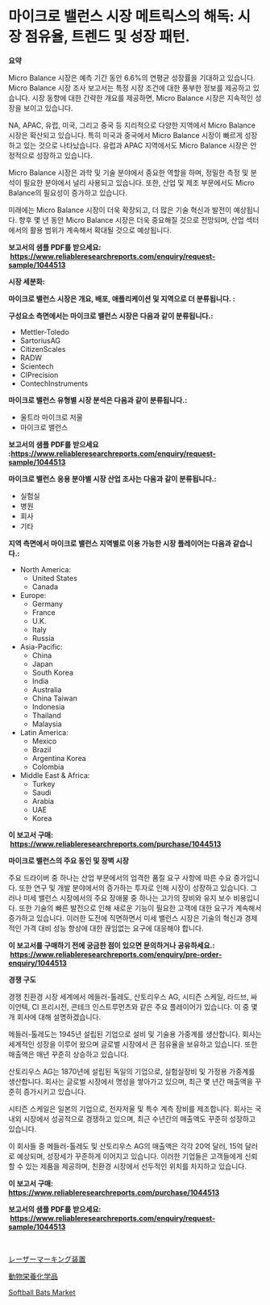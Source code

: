 <p><h1>마이크로 밸런스 시장 메트릭스의 해독: 시장 점유율, 트렌드 및 성장 패턴.</h1></p><p><strong>요약</strong></p>
<p><p>Micro Balance 시장은 예측 기간 동안 6.6%의 연평균 성장률을 기대하고 있습니다. Micro Balance 시장 조사 보고서는 특정 시장 조건에 대한 풍부한 정보를 제공하고 있습니다. 시장 동향에 대한 간략한 개요를 제공하면, Micro Balance 시장은 지속적인 성장을 보이고 있습니다.</p><p>NA, APAC, 유럽, 미국, 그리고 중국 등 지리적으로 다양한 지역에서 Micro Balance 시장은 확산되고 있습니다. 특히 미국과 중국에서 Micro Balance 시장이 빠르게 성장하고 있는 것으로 나타났습니다. 유럽과 APAC 지역에서도 Micro Balance 시장은 안정적으로 성장하고 있습니다.</p><p>Micro Balance 시장은 과학 및 기술 분야에서 중요한 역할을 하며, 정밀한 측정 및 분석이 필요한 분야에서 널리 사용되고 있습니다. 또한, 산업 및 제조 부문에서도 Micro Balance의 필요성이 증가하고 있습니다.</p><p>미래에는 Micro Balance 시장이 더욱 확장되고, 더 많은 기술 혁신과 발전이 예상됩니다. 향후 몇 년 동안 Micro Balance 시장은 더욱 중요해질 것으로 전망되며, 산업 섹터에서의 활용 범위가 계속해서 확대될 것으로 예상됩니다.</p></p>
<p><strong>보고서의 샘플 PDF를 받으세요: &nbsp;<a href="https://www.reliableresearchreports.com/enquiry/request-sample/1044513">https://www.reliableresearchreports.com/enquiry/request-sample/1044513</a></strong></p>
<p><strong>시장 세분화:</strong></p>
<p><strong> 마이크로 밸런스 시장은 개요, 배포, 애플리케이션 및 지역으로 더 분류됩니다. :</strong></p>
<p><strong>구성요소 측면에서는 마이크로 밸런스 시장은 다음과 같이 분류됩니다.:</strong></p>
<p><ul><li>Mettler-Toledo</li><li>SartoriusAG</li><li>CitizenScales</li><li>RADW</li><li>Scientech</li><li>CIPrecision</li><li>ContechInstruments</li></ul></p>
<p><strong> 마이크로 밸런스 유형별 시장 분석은 다음과 같이 분류됩니다.:</strong></p>
<p><ul><li>울트라 마이크로 저울</li><li>마이크로 밸런스</li></ul></p>
<p><strong>보고서의 샘플 PDF를 받으세요 :<a href="https://www.reliableresearchreports.com/enquiry/request-sample/1044513">https://www.reliableresearchreports.com/enquiry/request-sample/1044513</a></strong></p>
<p><strong> 마이크로 밸런스 응용 분야별 시장 산업 조사는 다음과 같이 분류됩니다.:</strong></p>
<p><ul><li>실험실</li><li>병원</li><li>회사</li><li>기타</li></ul></p>
<p><strong>지역 측면에서 마이크로 밸런스 지역별로 이용 가능한 시장 플레이어는 다음과 같습니다.:</strong></p>
<p><ul>
    <li>
        North America:
        <ul>
            <li>United States</li>
            <li>Canada</li>
        </ul>
    </li>
    <li>
        Europe:
        <ul>
            <li>Germany</li>
            <li>France</li>
            <li>U.K.</li>
            <li>Italy</li>
            <li>Russia</li>
        </ul>
    </li>
    <li>
        Asia-Pacific:
        <ul>
            <li>China</li>
            <li>Japan</li>
            <li>South Korea</li>
            <li>India</li>
            <li>Australia</li>
            <li>China Taiwan</li>
            <li>Indonesia</li>
            <li>Thailand</li>
            <li>Malaysia</li>
        </ul>
    </li>
    <li>
        Latin America:
        <ul>
            <li>Mexico</li>
            <li>Brazil</li>
            <li>Argentina Korea</li>
            <li>Colombia</li>
        </ul>
    </li>
    <li>
        Middle East & Africa:
        <ul>
            <li>Turkey</li>
            <li>Saudi</li>
            <li>Arabia</li>
            <li>UAE</li>
            <li>Korea</li>
        </ul>
    </li>
    </ul></p>
<p><strong>이 보고서 구매: &nbsp;<a href="https://www.reliableresearchreports.com/purchase/1044513">https://www.reliableresearchreports.com/purchase/1044513</a></strong></p>
<p><strong>마이크로 밸런스의 주요 동인 및 장벽 시장</strong></p>
<p><p>주요 드라이버 중 하나는 산업 부문에서의 엄격한 품질 요구 사항에 따른 수요 증가입니다. 또한 연구 및 개발 분야에서의 증가하는 투자로 인해 시장이 성장하고 있습니다. 그러나 미세 밸런스 시장에서의 주요 장애물 중 하나는 고가의 장비와 유지 보수 비용입니다. 또한 기술의 빠른 발전으로 인해 새로운 기능이 필요한 고객에 대한 요구가 계속해서 증가하고 있습니다. 이러한 도전에 직면하면서 미세 밸런스 시장은 기술의 혁신과 경제적인 가격 대비 성능 향상에 대한 끊임없는 요구에 대응해야 합니다.</p></p>
<p><strong>이 보고서를 구매하기 전에 궁금한 점이 있으면 문의하거나 공유하세요.: &nbsp;<a href="https://www.reliableresearchreports.com/enquiry/pre-order-enquiry/1044513">https://www.reliableresearchreports.com/enquiry/pre-order-enquiry/1044513</a></strong></p>
<p><strong>경쟁 구도</strong></p>
<p><p>경쟁 친환경 시장 세계에서 메들러-톨레도, 산토리우스 AG, 시티즌 스케일, 라드브, 싸이언텍, CI 프리시전, 콘테크 인스트루먼츠와 같은 주요 플레이어가 있습니다. 이 중 몇 개 회사에 대해 설명하겠습니다.</p><p>메들러-톨레도는 1945년 설립된 기업으로 설비 및 기술용 가중계를 생산합니다. 회사는 세계적인 성장을 이루어 왔으며 글로벌 시장에서 큰 점유율을 보유하고 있습니다. 또한 매출액은 매년 꾸준히 상승하고 있습니다.</p><p>산토리우스 AG는 1870년에 설립된 독일의 기업으로, 실험실장비 및 가정용 가중계를 생산합니다. 회사는 글로벌 시장에서 명성을 쌓아가고 있으며, 최근 몇 년간 매출액을 꾸준히 증가시키고 있습니다.</p><p>시티즌 스케일은 일본의 기업으로, 전자저울 및 특수 계측 장비를 제조합니다. 회사는 국내외 시장에서 성공적으로 경쟁하고 있으며, 최근 수년간의 매출액도 꾸준히 성장하고 있습니다.</p><p>이 회사들 중 메들러-톨레도 및 산토리우스 AG의 매출액은 각각 20억 달러, 15억 달러로 예상되며, 성장세가 꾸준하게 이어지고 있습니다. 이러한 기업들은 고객들에게 신뢰할 수 있는 제품을 제공하며, 친환경 시장에서 선두적인 위치를 차지하고 있습니다.</p></p>
<p><strong>이 보고서 구매: &nbsp; <a href="https://www.reliableresearchreports.com/purchase/1044513">https://www.reliableresearchreports.com/purchase/1044513</a></strong></p>
<p><strong>보고서의 샘플 PDF를 받으세요: &nbsp;<a href="https://www.reliableresearchreports.com/enquiry/request-sample/1044513">https://www.reliableresearchreports.com/enquiry/request-sample/1044513</a></strong><strong></strong></p>
<p>&nbsp;</p>
<p><p><a href="https://github.com/wkuactfdzwizk06/Market-Research-Report-List-1/blob/main/38548724292.md">レーザーマーキング装置</a></p><p><a href="https://github.com/lrlmopnhwd79300/Market-Research-Report-List-1/blob/main/87298584291.md">動物栄養化学品</a></p><p><a href="https://github.com/Hazelklievgspy6vdcsmu106w/Market-Research-Report-List-1/blob/main/softball-bats-market.md">Softball Bats Market</a></p></p>